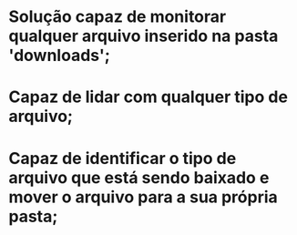 # Solução capaz de monitorar qualquer arquivo inserido na pasta 'downloads';
# Capaz de lidar com qualquer tipo de arquivo;
# Capaz de identificar o tipo de arquivo que está sendo baixado e mover o arquivo para a sua própria pasta;
